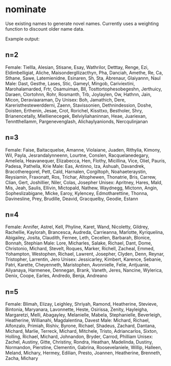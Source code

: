 # nominate
Use existing names to generate novel names. Currently uses a weighting function to discount older name data.

Example output:

## n=2

Female: Tiellla, Alesian, Stisane, Esay, Wathrilor, Detttay, Renge, Ezi, Eldimbelligiat, Aliche, Maisondergllizacthyn, Pha, Danciah, Amethe, Re, Ca, Sthane, Sawe, Latemienidne, Esinaren, Sh, Sta, Abrenaur, Glaiyannn, Naul
Male: Dast, Gesthe, Lases, Stic, Gameyl, Mingob, Cariviextini, Marohalamarded, Frtr, Osamuiman, Bll, Tosttortophesobegeshn, Jerthuicy, Daraen, Clortohnn, Rohr, Rosmanth, Trb, Joylaylen, Ow, Hathnn, Jain, Micon, Deraviaaraman, Dy
Unisex: Boh, Jamathich, Dere, Kareristhestewerdderni, Zaenn, Stavissonien, Dethnindession, Doshe, Doisten, Erthenin, Jesae, Crot, Rorichel, Kissttxo, Bestholer, Shry, Brianencetally, Miellienecegek, Belviyliahaninnan, Heae, Juariexan, Tenntthellamm, Pargenevenglash, Alichaylyanionds, Nercqulinjanan

## n=3

Female: Faise, Baitacquelse, Amanne, Violaiane, Juaden, Rithylia, Kimony, Wil, Payla, Jesrandalynneenn, Lourtne, Conslen, Racquelanedegary, Ameliela, Heavanequer, Elizabecca, Hen, Flothy, Micillina, Vice, Oliel, Pauris, Padesa, Pathella, Krie
Male: Eas, Antinno, Iza, Ashuah, Davandrek, Bracotheregorel, Pett, Cald, Harnalen, Corgiltoph, Noahaeteraystin, Reysiamin, Fraxonatt, Ros, Trichar, Altophewen, Thonatrie, Bris, Carrew, Clian, Gert, Joshillier, Niler, Colas, Josepher
Unisex: Apritney, Hares, Mald, Mis, Jeah, Saulis, Ellivin, Mictopald, Nathew, Waydnegg, Mictonn, Angin, Sopheslizabigane, Micke, Earoy, Kylencey, Edmotharettine, Thonna, Davinesline, Prey, Brudille, Deavid, Gracquelby, Geodie, Estann


## n=4

Female: Annifer, Astrel, Kell, Phyline, Karet, Wand, Nicoletty, Gildrey, Rachellie, Kaylorah, Brancesca, Audreda, Carrieanna, Marlotte, Kyriquelina, Abigailey, Josita, Claudith, Fernee, Leth, Cecellen, Barbarah, Blonice, Bonnah, Stephian
Male: Lore, Micharles, Salake, Richael, Dant, Dome, Christonio, Michard, Stevelt, Roques, Marker, Richell, Zacheal, Emmed, Yohampton, Westophen, Richael, Lawrent, Josepher, Clyden, Denn, Reynar, Tristopher, Larrentin, Jero
Unisex: Jessicarley, Kimbert, Karence, Sebanie, Patri, Karette, Cheyenneth, Maristophen, Avonnielle, Felie, Antjuanie, Aliyanaya, Harmenee, Dennegan, Brank, Vaneth, Jeres, Nancine, Wylerica, Denix, Coope, Earles, Andredo, Benja, Andreano


## n=5

Female: Blimah, Elizay, Leighley, Shriyah, Ramond, Heatherine, Stevieve, Bintonia, Maryanara, Lavonnette, Heste, Osirissa, Zenity, Hayleigha, Margaretzi, Melli, Abagayley, Melanielle, Mabela, Stephanielle, Beverleigh, Heatherine, Willianahi, Magdalentina, Davest
Male: Michard, Richael, Alfonzalo, Primiah, Rishiv, Byrone, Richael, Shadeus, Zachard, Dantana, Michard, Marlie, Terreck, Michard, Mitchele, Tristo, Adriancarlos, Sixton, Holling, Richael, Michard, Johnandon, Bryder, Carrod, Philliam
Unisex: Zachel, Austiny, Gitte, Christiny, Rondra, Heathan, Madelinda, Dustiny, Normandon, Pierstine, Clementin, Gabrina, Roosevelaniele, Willip, Halleen, Meland, Michary, Hermey, Edilian, Presto, Joannen, Heatherine, Brenneth, Zacha, Michary